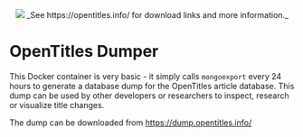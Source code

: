 <p align="center">
 <img src="https://raw.githubusercontent.com/opentitles/client/master/images/header.png")/>
 _See https://opentitles.info/ for download links and more information._
</p>

# OpenTitles Dumper
This Docker container is very basic - it simply calls `mongoexport` every 24 hours to generate a database dump for the OpenTitles article database. This dump can be used by other developers or researchers to inspect, research or visualize title changes.

The dump can be downloaded from https://dump.opentitles.info/